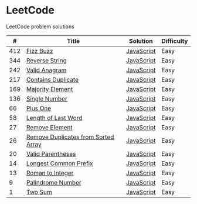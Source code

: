 # LeetCode
LeetCode problem solutions



| #  | Title                                                                         | Solution                               | Difficulty |
| -- | ----------------------------------------------------------------------------- | -------------------------------------- | ---------- |
| 412| [Fizz Buzz](https://leetcode.com/problems/fizz-buzz/)                         | [JavaScript](fizz-buzz.js)             | Easy       |
| 344| [Reverse String](https://leetcode.com/problems/reverse-string/)               | [JavaScript](reverse-string.js)        | Easy       |
| 242| [Valid Anagram](https://leetcode.com/problems/valid-anagram/)                 | [JavaScript](valid-anagram.js)         | Easy       |
| 217| [Contains Duplicate](https://leetcode.com/problems/contains-duplicate/)       | [JavaScript](contains-duplicate.js)    | Easy       |
| 169| [Majority Element](https://leetcode.com/problems/majority-element/)           | [JavaScript](majority-element.js)      | Easy       |
| 136| [Single Number](https://leetcode.com/problems/single-number/)                 | [JavaScript](single-number.js)         | Easy       |
| 66 | [Plus One](https://leetcode.com/problems/plus-one/)                           | [JavaScript](plus-one.js)              | Easy       |
| 58 | [Length of Last Word](https://leetcode.com/problems/length-of-last-word/)     | [JavaScript](length-of-last-word.js)   | Easy       |
| 27 | [Remove Element](https://leetcode.com/problems/remove-element/)               | [JavaScript](remove-element.js)        | Easy       |
| 26 | [Remove Duplicates from Sorted Array]                                         | [JavaScript][remove-dupes]             | Easy       |
| 20 | [Valid Parentheses](https://leetcode.com/problems/valid-parentheses/)         | [JavaScript](valid-parentheses.js)     | Easy       |
| 14 | [Longest Common Prefix](https://leetcode.com/problems/longest-common-prefix/) | [JavaScript](longest-common-prefix.js) | Easy       |
| 13 | [Roman to Integer](https://leetcode.com/problems/roman-to-integer/)           | [JavaScript](roman-to-integer.js)      | Easy       |
| 9  | [Palindrome Number](https://leetcode.com/problems/palindrome-number/)         | [JavaScript](palindrome-number.js)     | Easy       |
| 1  | [Two Sum](https://leetcode.com/problems/two-sum/)                             | [JavaScript](two-sum.js)               | Easy       |


[Remove Duplicates from Sorted Array]: https://leetcode.com/problems/remove-duplicates-from-sorted-array/
[remove-dupes]: remove-duplicates-from-sorted-array.js
